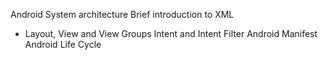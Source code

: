 Android System architecture 
Brief introduction to XML 
- Layout, View and View Groups 
Intent and Intent Filter 
Android Manifest 
Android Life Cycle
